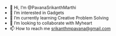 - 👋 Hi, I’m @PavanaSrikanthMarthi
- 👀 I’m interested in Gadgets
- 🌱 I’m currently learning Creative Problem Solving
- 💞️ I’m looking to collaborate with Myheart
- 📫 How to reach me srikanthmpavana@gmail.com

<!---
MPavanaSrikanth/MPavanaSrikanth is a ✨ special ✨ repository because its `README.md` (this file) appears on your GitHub profile.
You can click the Preview link to take a look at your changes.
--->
